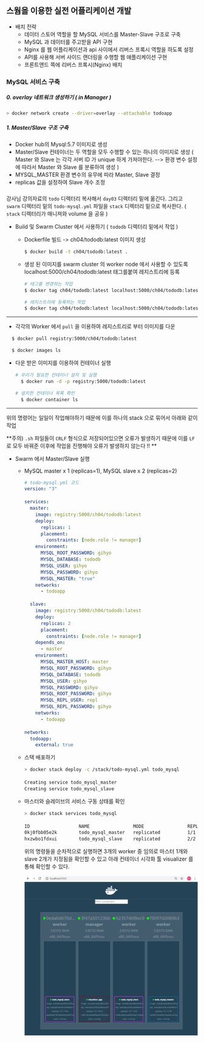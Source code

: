 ## 스웜을 이용한 실전 어플리케이션 개발 



- 배치 전략
  - 데이터 스토어 역할을 할 MySQL 서비스를 Master-Slave 구조로 구축
  - MySQL 과 데이터를 주고받을 API 구현
  - Nginx 를 웹 어플리케이션과 api 사이에서 리버스 프록시 역할을 하도록 설정 
  - API를 사용해 서버 사이드 랜더링을 수행할 웹 애플리케이션 구현 
  - 프론트앤드 쪽에 리버스 프록시(Nginx) 배치





### MySQL 서비스 구축 



##### 0. overlay 네트워크 생성하기 ( in Manager )

```bash
> docker network create --driver=overlay --attachable todoapp
```



##### 1. Master/Slave 구조 구축

- Docker hub의 Mysql:5.7 이미지로 생성
- Master/Slave 컨테이너는 두 역할을 모두 수행할 수 있는 하나의 이미지로 생성 ( Master 와 Slave 는 각각 서버 ID 가 unique 하게 가져야한다. --> 환경 변수 설정에 따라서 Master 와 Slave 를 분류하여 생성 )
- MYSQL_MASTER 환경 변수의 유무에 따라 Master, Slave 결정 
- replicas 값을 설정하여 Slave 개수 조정 



##### 





강사님 강의자료의  `todo` 디렉터리 복사해서 `day03` 디렉터리 밑에 옮긴다. 그리고 `swarm` 디렉터리 밑의 `todo-mysql.yml` 파일을 `stack` 디렉터리 밑으로 복사한다. ( `stack` 디렉터리가 매니져와 volume 을 공유 )







- Build 및 Swarm Cluster 에서 사용하기 ( `tododb` 디렉터리 밑에서 작업 )

  - Dockerfile 빌드 -> ch04/tododb:latest 이미지 생성

    ```bash
    $ docker build -t ch04/tododb:latest .
    ```

    

  - 생성 된 이미지를 swarm cluster 의 worker node 에서 사용할 수 있도록 localhost:5000/ch04/tododb:latest 태그를붙여 레지스트리에 등록

    ```bash
    # 태그를 변경하는 작업 
    $ docker tag ch04/tododb:latest localhost:5000/ch04/tododb:latest
    ```

    ``` bash
    # 레지스트리에 등록하는 작업
    $ docker tag ch04/tododb:latest localhost:5000/ch04/tododb:latest
    ```

  

  
---

  - 각각의 Worker 에서 `pull` 을 이용하여 레지스트리로 부터 이미지를 다운

  ```bash
    $ docker pull registry:5000/ch04/tododb:latest
  ```

  ```bash
    $ docker images ls
  ```

  - 다운 받은 이미지를 이용하여 컨테이너 실행 
  
    ```bash
    # 우리가 필요한 컨테이너 설치 및 실행 
      $ docker run -d -p registry:5000/tododb:latest 
    ```
  
    ```bash
    # 설치한 컨테이너 목록 확인 
      $ docker container ls 
    ```

---

  위의 명령어는 일일이 작업해야하기 때문에 이를 하나의 stack 으로 묶어서 아래와 같이 작업

  **주의) `.sh` 파일들이 `CRLF`  형식으로 저장되어있으면 오류가 발생하기 때문에 이를 `LF` 로 모두 바꿔준 이후에 작업을 진행해야 오류가 발생하지 않는다 !! **

  - Swarm 에서 Master/Slave 실행 
  
    - MySQL master x 1 (replicas=1), MySQL slave x 2 (replicas=2)
    
      ```yml
      # todo-mysql.yml 코드 
      version: "3"
      
      services:
        master:
          image: registry:5000/ch04/tododb:latest
          deploy:
            replicas: 1
            placement:
              constraints: [node.role != manager]
          environment:
            MYSQL_ROOT_PASSWORD: gihyo 
            MYSQL_DATABASE: tododb 
            MYSQL_USER: gihyo 
            MYSQL_PASSWORD: gihyo 
            MYSQL_MASTER: "true"
          networks:
            - todoapp
      
        slave:
          image: registry:5000/ch04/tododb:latest
          deploy:
            replicas: 2
            placement:
              constraints: [node.role != manager]
          depends_on:
            - master
          environment:
            MYSQL_MASTER_HOST: master
            MYSQL_ROOT_PASSWORD: gihyo 
            MYSQL_DATABASE: tododb 
            MYSQL_USER: gihyo 
            MYSQL_PASSWORD: gihyo 
            MYSQL_ROOT_PASSWORD: gihyo 
            MYSQL_REPL_USER: repl 
            MYSQL_REPL_PASSWORD: gihyo 
          networks:
            - todoapp
      
      networks:
        todoapp:
          external: true
      ```
    
    - 스택 배포하기 
    
      ```bash
      > docker stack deploy -c /stack/todo-mysql.yml todo_mysql
      
      Creating service todo_mysql_master
      Creating service todo_mysql_slave
      ```
    
    - 마스터와 슬레이브의 서비스 구동 상태를 확인 
    
      ```bash
      > docker stack services todo_mysql
      
      ID                  NAME                MODE                REPLICAS            IMAGE                              PORTS
      0kj0fbb05e2k        todo_mysql_master   replicated          1/1                 registry:5000/ch04/tododb:latest
      hxzwbo1fdxui        todo_mysql_slave    replicated          2/2                 registry:5000/ch04/tododb:latest
      ```
    
      
    
      위의 명령들을 순차적으로 실행하면 3개의 worker 중 임의로 마스터 1개와 slave 2개가 지정됨을 확인할 수 있고 아래 컨테이너 시각화 툴 visualizer 를 통해 확인할 수 있다. 
      
      ![image-20200103182933552](images/image-20200103182933552.png)
      
      
    

